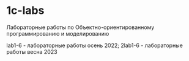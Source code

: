 # 1c-labs

Лабораторные работы по Объектно-ориентированному программированию и моделированию

lab1-6 - лабораторные работы осень 2022;
2lab1-6 - лабораторные работы весна 2023
